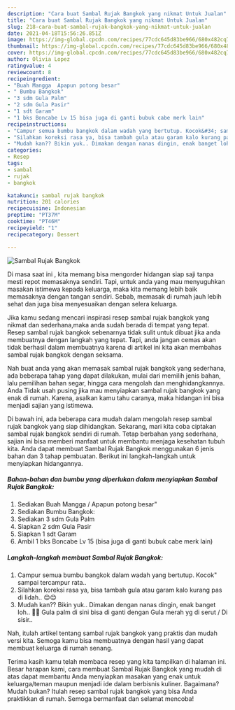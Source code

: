 ```yaml
---
description: "Cara buat Sambal Rujak Bangkok yang nikmat Untuk Jualan"
title: "Cara buat Sambal Rujak Bangkok yang nikmat Untuk Jualan"
slug: 218-cara-buat-sambal-rujak-bangkok-yang-nikmat-untuk-jualan
date: 2021-04-18T15:56:26.851Z
image: https://img-global.cpcdn.com/recipes/77cdc645d83be966/680x482cq70/sambal-rujak-bangkok-foto-resep-utama.jpg
thumbnail: https://img-global.cpcdn.com/recipes/77cdc645d83be966/680x482cq70/sambal-rujak-bangkok-foto-resep-utama.jpg
cover: https://img-global.cpcdn.com/recipes/77cdc645d83be966/680x482cq70/sambal-rujak-bangkok-foto-resep-utama.jpg
author: Olivia Lopez
ratingvalue: 4
reviewcount: 8
recipeingredient:
- "Buah Mangga  Apapun potong besar"
- " Bumbu Bangkok"
- "3 sdm Gula Palm"
- "2 sdm Gula Pasir"
- "1 sdt Garam"
- "1 bks Boncabe Lv 15 bisa juga di ganti bubuk cabe merk lain"
recipeinstructions:
- "Campur semua bumbu bangkok dalam wadah yang bertutup. Kocok&#34; sampai tercampur rata.."
- "Silahkan koreksi rasa ya, bisa tambah gula atau garam kalo kurang pas di lidah.. 😊😊"
- "Mudah kan?? Bikin yuk.. Dimakan dengan nanas dingin, enak banget loh.. 🤤🤤 Gula palm di sini bisa di ganti dengan Gula merah yg di serut / Di sisir.."
categories:
- Resep
tags:
- sambal
- rujak
- bangkok

katakunci: sambal rujak bangkok 
nutrition: 201 calories
recipecuisine: Indonesian
preptime: "PT37M"
cooktime: "PT46M"
recipeyield: "1"
recipecategory: Dessert

---
```



![Sambal Rujak Bangkok](https://img-global.cpcdn.com/recipes/77cdc645d83be966/680x482cq70/sambal-rujak-bangkok-foto-resep-utama.jpg)

Di masa  saat ini , kita memang bisa mengorder hidangan siap saji tanpa mesti repot memasaknya sendiri. Tapi, untuk anda yang mau menyuguhkan masakan istimewa kepada keluarga, maka kita memang lebih baik memasaknya dengan tangan sendiri. Sebab, memasak di rumah jauh lebih sehat dan juga bisa menyesuaikan dengan selera keluarga.

Jika kamu sedang mencari inspirasi resep sambal rujak bangkok yang nikmat dan sederhana,maka anda sudah berada di tempat yang tepat. Resep sambal rujak bangkok  sebenarnya tidak sulit untuk dibuat jika anda membuatnya dengan langkah yang tepat. Tapi, anda jangan cemas akan tidak berhasil dalam membuatnya 
karena di artikel ini kita akan membahas sambal rujak bangkok dengan seksama.  



Nah buat anda yang akan memasak sambal rujak bangkok yang sederhana, ada beberapa tahap yang dapat dilakukan, mulai dari memilih jenis bahan, lalu pemilihan bahan segar, hingga cara mengolah dan menghidangkannya. Anda Tidak usah pusing jika mau menyiapkan sambal rujak bangkok yang enak di rumah. Karena, asalkan kamu  tahu caranya, maka hidangan ini bisa menjadi sajian yang istimewa.

Di bawah ini, ada beberapa cara mudah dalam mengolah resep sambal rujak bangkok yang siap dihidangkan. Sekarang, mari kita coba ciptakan sambal rujak bangkok sendiri di rumah. Tetap berbahan yang sederhana, sajian ini bisa memberi manfaat untuk membantu menjaga kesehatan tubuh kita. Anda dapat membuat Sambal Rujak Bangkok menggunakan 6 jenis bahan dan 3 tahap pembuatan. Berikut ini langkah-langkah untuk menyiapkan hidangannya.

<!--inarticleads1-->

##### Bahan-bahan dan bumbu yang diperlukan dalam menyiapkan Sambal Rujak Bangkok:

1. Sediakan Buah Mangga / Apapun potong besar&#34;
1. Sediakan  Bumbu Bangkok:
1. Sediakan 3 sdm Gula Palm
1. Siapkan 2 sdm Gula Pasir
1. Siapkan 1 sdt Garam
1. Ambil 1 bks Boncabe Lv 15 (bisa juga di ganti bubuk cabe merk lain)




<!--inarticleads2-->

##### Langkah-langkah membuat Sambal Rujak Bangkok:

1. Campur semua bumbu bangkok dalam wadah yang bertutup. Kocok&#34; sampai tercampur rata..
1. Silahkan koreksi rasa ya, bisa tambah gula atau garam kalo kurang pas di lidah.. 😊😊
1. Mudah kan?? Bikin yuk.. Dimakan dengan nanas dingin, enak banget loh.. 🤤🤤 Gula palm di sini bisa di ganti dengan Gula merah yg di serut / Di sisir..




Nah, itulah artikel tentang  sambal rujak bangkok  yang praktis dan mudah versi kita. Semoga kamu bisa membuatnya dengan hasil yang dapat membuat keluarga di rumah senang. 

Terima kasih kamu telah membaca resep yang kita tampilkan di halaman ini. Besar harapan kami, cara membuat  Sambal Rujak Bangkok yang mudah di atas dapat membantu Anda menyiapkan masakan yang enak untuk keluarga/teman maupun menjadi ide dalam berbisnis kuliner. Bagaimana? Mudah bukan? Itulah resep sambal rujak bangkok yang bisa Anda praktikkan di rumah. Semoga bermanfaat dan selamat mencoba!

